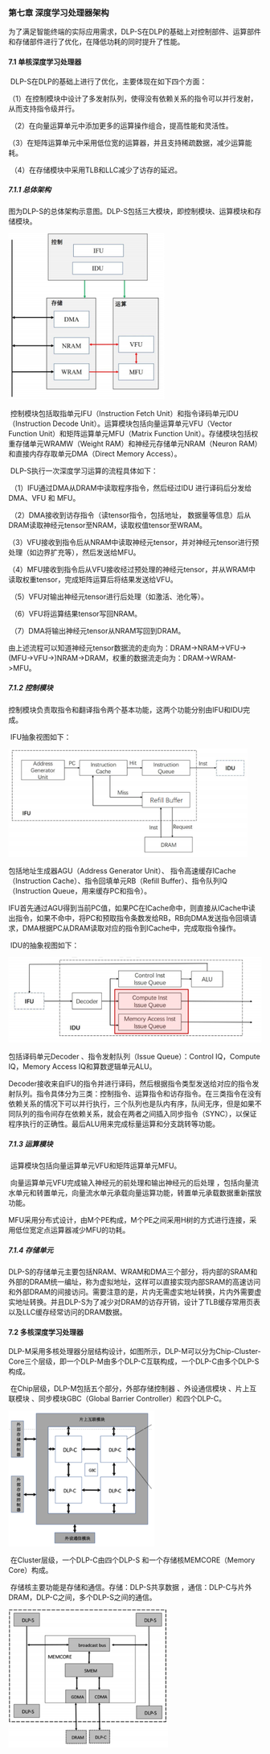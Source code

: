 ### 第七章 深度学习处理器架构

​		为了满足智能终端的实际应用需求，DLP-S在DLP的基础上对控制部件、运算部件和存储部件进行了优化，在降低功耗的同时提升了性能。

#### 7.1 单核深度学习处理器

​		DLP-S在DLP的基础上进行了优化，主要体现在如下四个方面：

​		（1）在控制模块中设计了多发射队列，使得没有依赖关系的指令可以并行发射，从而支持指令级并行。

​		（2）在向量运算单元中添加更多的运算操作组合，提高性能和灵活性。

​		（3）在矩阵运算单元中采用低位宽的运算器，并且支持稀疏数据，减少运算能耗。

​		（4）在存储模块中采用TLB和LLC减少了访存的延迟。

##### 7.1.1 总体架构

​		图为DLP-S的总体架构示意图。DLP-S包括三大模块，即控制模块、运算模块和存储模块。

<img src="../img/第7章 深度学习处理器架构/7.1.1-DLP-S总体架构.png" alt="image-20210508141020791" style="zoom:80%;" />

​		控制模块包括取指单元IFU（Instruction Fetch Unit）和指令译码单元IDU（Instruction Decode Unit）。运算模块包括向量运算单元VFU（Vector Function Unit）和矩阵运算单元MFU（Matrix Function Unit）。存储模块包括权重存储单元WRAMW（Weight RAM）和神经元存储单元NRAM（Neuron RAM）和直接内存存取单元DMA（Direct Memory Access）。

​		DLP-S执行一次深度学习运算的流程具体如下：

​		（1）IFU通过DMA从DRAM中读取程序指令，然后经过IDU 进行译码后分发给DMA、VFU 和 MFU。

​		（2）DMA接收到访存指令（读tensor指令，包括地址， 数据量等信息）后从DRAM读取神经元tensor至NRAM，读取权值tensor至WRAM。

​		（3）VFU接收到指令后从NRAM中读取神经元tensor，并对神经元tensor进行预处理（如边界扩充等），然后发送给MFU。

​		（4）MFU接收到指令后从VFU接收经过预处理的神经元tensor，并从WRAM中读取权重tensor，完成矩阵运算后将结果发送给VFU。

​		（5）VFU对输出神经元tensor进行后处理（如激活、池化等）。

​		（6）VFU将运算结果tensor写回NRAM。

​		（7）DMA将输出神经元tensor从NRAM写回到DRAM。

​		由上述流程可以知道神经元tensor数据流的走向为：DRAM->NRAM->VFU->(MFU->VFU->)NRAM->DRAM，权重的数据流走向为：DRAM->WRAM->MFU。

##### 7.1.2 控制模块

​		控制模块负责取指令和翻译指令两个基本功能，这两个功能分别由IFU和IDU完成。

​		IFU抽象视图如下：

<img src="../img/第7章 深度学习处理器架构/7.1.2-IFU抽象视图.png" alt="image-20210508142848267" style="zoom:80%;" />

包括地址生成器AGU（Address Generator Unit）、 指令高速缓存ICache（Instruction Cache）、指令回填单元RB（Refill Buffer）、指令队列IQ（Instruction Queue，用来缓存PC和指令）。

​		IFU首先通过AGU得到当前PC值，如果PC在ICache命中，则直接从ICache中读出指令，如果不命中，将PC和预取指令条数发给RB，RB向DMA发送指令回填请求，DMA根据PC从DRAM读取对应的指令到ICache中，完成取指令操作。

​		IDU的抽象视图如下：

<img src="../img/第7章 深度学习处理器架构/7.1.2-IDU的抽象视图-163428770111525.png" alt="image-20210508143525919" style="zoom:80%;" />

包括译码单元Decoder 、指令发射队列（Issue Queue）：Control IQ，Compute IQ，Memory Access IQ和算数逻辑单元ALU。

​		Decoder接收来自IFU的指令并进行译码，然后根据指令类型发送给对应的指令发射队列。指令具体分为三类：控制指令、运算指令和访存指令。在三类指令在没有依赖关系的情况下可以并行执行，三个队列也是队内有序，队间无序，但是如果不同队列的指令间存在依赖关系，就会在两者之间插入同步指令（SYNC），以保证程序执行的正确性。最后ALU用来完成标量运算和分支跳转等功能。

##### 7.1.3 运算模块

​		运算模块包括向量运算单元VFU和矩阵运算单元MFU。

​		向量运算单元VFU完成输入神经元的前处理和输出神经元的后处理 ，包括向量流水单元和转置单元，向量流水单元承载向量运算功能，转置单元承载数据重新摆放功能。

​		MFU采用分布式设计，由M个PE构成，M个PE之间采用H树的方式进行连接，采用低位宽定点运算器减少MFU的功耗。

##### 7.1.4 存储单元

​		DLP-S的存储单元主要包括NRAM、WRAM和DMA三个部分，将内部的SRAM和外部的DRAM统一编址，称为虚拟地址，这样可以直接实现内部SRAM的高速访问和外部DRAM的间接访问。需要注意的是，片内无需虚实地址转换，片内外需要虚实地址转换。并且DLP-S为了减少对DRAM的访存开销，设计了TLB缓存常用页表以及LLC缓存经常访问的DRAM数据。

#### 7.2 多核深度学习处理器

​		DLP-M采用多核处理器分层结构设计，如图所示，DLP-M可以分为Chip-Cluster-Core三个层级，即一个DLP-M由多个DLP-C互联构成，一个DLP-C由多个DLP-S构成。

​		在Chip层级，DLP-M包括五个部分，外部存储控制器 、外设通信模块 、片上互联模块 、同步模块GBC（Global Barrier Controller）和四个DLP-C。

<img src="../img/第7章 深度学习处理器架构/image-20211015195546591.png" alt="image-20211015195546591" style="zoom:80%;" />

​		在Cluster层级，一个DLP-C由四个DLP-S 和一个存储核MEMCORE（Memory Core）构成。

​		存储核主要功能是存储和通信。存储：DLP-S共享数据 ，通信：DLP-C与片外DRAM，DLP-C之间，多个DLP-S之间的通信。

<img src="../img/第7章 深度学习处理器架构/image-20211015195557603.png" alt="image-20211015195557603" style="zoom:80%;" />

